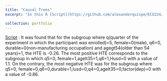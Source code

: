 ```yaml
---
title: "Causal Trees"
excerpt: "In this R [Script](https://github.com/alexanderquispe/ECO224/blob/main/Labs/replication_5/Group5_lab5_R_2.ipynb), we applicated honest causal tree estimation using the Pennsylvania re-employment bonus experiment data."

collection: portfolio
---
```

[Script](https://github.com/alexanderquispe/ECO224/blob/main/Labs/replication_5/Group5_lab5_R_2.ipynb) : It was found that for the subgroup where q(quarter of the experiment in which the participant was enrolled)=5, female=0(male), q6=0, durable=0(non-manufacturing occupation) and agegt54(older than 54 years)=1, the HTE is -0.26. The most positive HTE corresponds to the subgroup in which q5=0, female=1,agelt35=1,q6=1,Husd=0 with a value of 1.1. On the contrary, the most negative HTE was for the subgroup where q5=0, female=0,q6=0,durable=1,lusd=0,q4=0,agelt35=0,factor(dep)=0 with a value of -0.86.